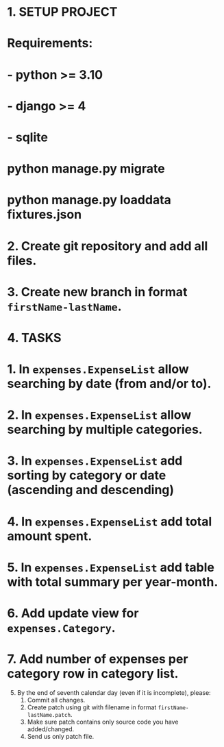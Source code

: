 # 1. SETUP PROJECT

#  Requirements:
#  - python >= 3.10
#  - django >= 4
#  - sqlite
   
#  python manage.py migrate
#   python manage.py loaddata fixtures.json

# 2. Create git repository and add all files.
# 3. Create new branch in format `firstName-lastName`.
# 4. TASKS

# 1. In `expenses.ExpenseList` allow searching by date (from and/or to).
# 2. In `expenses.ExpenseList` allow searching by multiple categories.
#   3. In `expenses.ExpenseList` add sorting by category or date (ascending and descending)
#  4. In `expenses.ExpenseList` add total amount spent.
#  5. In `expenses.ExpenseList` add table with total summary per year-month.
#  6. Add update view for `expenses.Category`.


#   7. Add number of expenses per category row in category list.

5. By the end of seventh calendar day (even if it is incomplete), please:
   1. Commit all changes.
   2. Create patch using git with filename in format `firstName-lastName.patch`.
   3. Make sure patch contains only source code you have added/changed.
   4. Send us only patch file.
